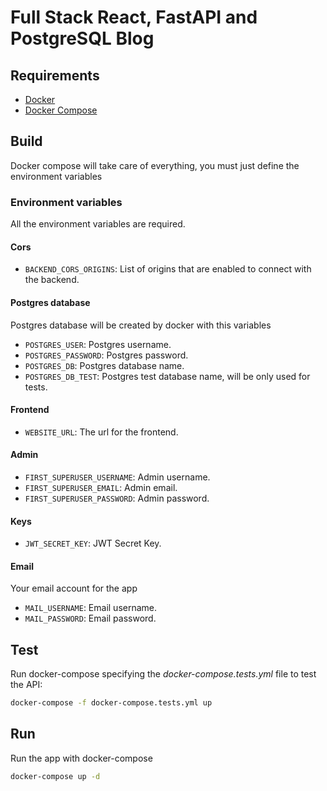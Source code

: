 # Full Stack React, FastAPI and PostgreSQL Blog

## Requirements

- [Docker](https://www.docker.com/)
- [Docker Compose](https://docs.docker.com/compose/)

## Build

Docker compose will take care of everything, you must just define the environment variables

### Environment variables

All the environment variables are required.

#### Cors

- `BACKEND_CORS_ORIGINS`: List of origins that are enabled to connect with the backend.

#### Postgres database

Postgres database will be created by docker with this variables

- `POSTGRES_USER`: Postgres username.
- `POSTGRES_PASSWORD`: Postgres password.
- `POSTGRES_DB`: Postgres database name.
- `POSTGRES_DB_TEST`: Postgres test database name, will be only used for tests.

#### Frontend

- `WEBSITE_URL`: The url for the frontend.

#### Admin

- `FIRST_SUPERUSER_USERNAME`: Admin username.
- `FIRST_SUPERUSER_EMAIL`: Admin email.
- `FIRST_SUPERUSER_PASSWORD`: Admin password.

#### Keys

- `JWT_SECRET_KEY`: JWT Secret Key.

#### Email

Your email account for the app

- `MAIL_USERNAME`: Email username.
- `MAIL_PASSWORD`: Email password.

## Test

Run docker-compose specifying the _docker-compose.tests.yml_ file to test the API:

```bash
docker-compose -f docker-compose.tests.yml up
```

## Run

Run the app with docker-compose

```bash
docker-compose up -d
```

